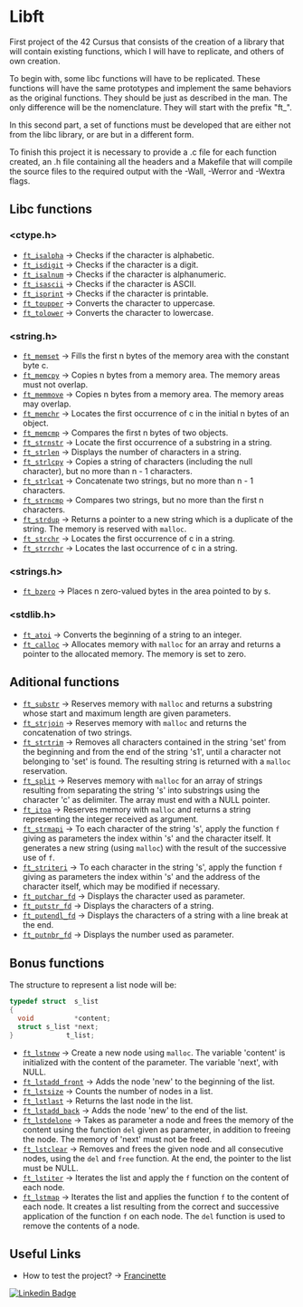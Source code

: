 # Libft

First project of the 42 Cursus that consists of the creation of a library that will contain existing functions, which I will have to replicate, and others of own creation.

To begin with, some libc functions will have to be replicated. These functions will have the same prototypes and implement the same behaviors as the original functions. They should be just as described in the man. The only difference will be the nomenclature. They will start with the prefix "ft_".

In this second part, a set of functions must be developed that are either not from the libc library, or are but in a different form.

To finish this project it is necessary to provide a .c file for each function created, an .h file containing all the headers and a Makefile that will compile the source files to the required output with the -Wall, -Werror and -Wextra flags.

## Libc functions

### <ctype.h>
- [`ft_isalpha`](https://github.com/antoniolopez7217/42Cursus_Libft/blob/main/libft/ft_isalpha.c) -> Checks if the character is alphabetic.
- [`ft_isdigit`](https://github.com/antoniolopez7217/42Cursus_Libft/blob/main/libft/ft_isdigit.c) -> Checks if the character is a digit.
- [`ft_isalnum`](https://github.com/antoniolopez7217/42Cursus_Libft/blob/main/libft/ft_isalnum.c) -> Checks if the character is alphanumeric.
- [`ft_isascii`](https://github.com/antoniolopez7217/42Cursus_Libft/blob/main/libft/ft_isascii.c) -> Checks if the character is ASCII.
- [`ft_isprint`](https://github.com/antoniolopez7217/42Cursus_Libft/blob/main/libft/ft_isprint.c) -> Checks if the character is printable.
- [`ft_toupper`](https://github.com/antoniolopez7217/42Cursus_Libft/blob/main/libft/ft_toupper.c) -> Converts the character to uppercase.
- [`ft_tolower`](https://github.com/antoniolopez7217/42Cursus_Libft/blob/main/libft/ft_tolower.c) -> Converts the character to lowercase.

### <string.h>
- [`ft_memset`](https://github.com/antoniolopez7217/42Cursus_Libft/blob/main/libft/ft_memset.c) -> Fills the first n bytes of the memory area with the constant byte c.
- [`ft_memcpy`](https://github.com/antoniolopez7217/42Cursus_Libft/blob/main/libft/ft_memcpy.c) -> Copies n bytes from a memory area. The memory areas must not overlap.
- [`ft_memmove`](https://github.com/antoniolopez7217/42Cursus_Libft/blob/main/libft/ft_memmove.c) -> Copies n bytes from a memory area. The memory areas may overlap.
- [`ft_memchr`](https://github.com/antoniolopez7217/42Cursus_Libft/blob/main/libft/ft_memchr.c) -> Locates the first occurrence of c in the initial n bytes of an object.
- [`ft_memcmp`](https://github.com/antoniolopez7217/42Cursus_Libft/blob/main/libft/ft_memcmp.c) -> Compares the first n bytes of two objects.
- [`ft_strnstr`](https://github.com/antoniolopez7217/42Cursus_Libft/blob/main/libft/ft_strnstr.c) -> Locate the first occurrence of a substring in a string.
- [`ft_strlen`](https://github.com/antoniolopez7217/42Cursus_Libft/blob/main/libft/ft_strlen.c) -> Displays the number of characters in a string.
- [`ft_strlcpy`](https://github.com/antoniolopez7217/42Cursus_Libft/blob/main/libft/ft_strlcpy.c) -> Copies a string of characters (including the null character), but no more than n - 1 characters.
- [`ft_strlcat`](https://github.com/antoniolopez7217/42Cursus_Libft/blob/main/libft/ft_strlcat.c) -> Concatenate two strings, but no more than n - 1 characters.
- [`ft_strncmp`](https://github.com/antoniolopez7217/42Cursus_Libft/blob/main/libft/ft_strncmp.c) -> Compares two strings, but no more than the first n characters.
- [`ft_strdup`](https://github.com/antoniolopez7217/42Cursus_Libft/blob/main/libft/ft_strdup.c) -> Returns a pointer to a new string which is a duplicate of the string. The memory is reserved with `malloc`.
- [`ft_strchr`](https://github.com/antoniolopez7217/42Cursus_Libft/blob/main/libft/ft_strchr.c) -> Locates the first occurrence of c in a string.
- [`ft_strrchr`](https://github.com/antoniolopez7217/42Cursus_Libft/blob/main/libft/ft_strrchr.c) -> Locates the last occurrence of c in a string.

### <strings.h>
- [`ft_bzero`](https://github.com/antoniolopez7217/42Cursus_Libft/blob/main/libft/ft_bzero.c) -> Places n zero-valued bytes in the area pointed to by s.

### <stdlib.h>
- [`ft_atoi`](https://github.com/antoniolopez7217/42Cursus_Libft/blob/main/libft/ft_atoi.c) -> Converts the beginning of a string to an integer.
- [`ft_calloc`](https://github.com/antoniolopez7217/42Cursus_Libft/blob/main/libft/ft_calloc.c) -> Allocates memory with `malloc` for an array and returns a pointer to the allocated memory. The memory is set to zero.


## Aditional functions

- [`ft_substr`](https://github.com/antoniolopez7217/42Cursus_Libft/blob/main/libft/ft_substr.c) -> Reserves memory with `malloc` and returns a substring whose start and maximum length are given parameters.
- [`ft_strjoin`](https://github.com/antoniolopez7217/42Cursus_Libft/blob/main/libft/ft_strjoin.c) -> Reserves memory with `malloc` and returns the concatenation of two strings.
- [`ft_strtrim`](https://github.com/antoniolopez7217/42Cursus_Libft/blob/main/libft/ft_strtrim.c) -> Removes all characters contained in the string 'set' from the beginning and from the end of the string 's1', until a character not belonging to 'set' is found. The resulting string is returned with a `malloc` reservation.
- [`ft_split`](https://github.com/antoniolopez7217/42Cursus_Libft/blob/main/libft/ft_split.c) -> Reserves memory with `malloc` for an array of strings resulting from separating the string 's' into substrings using the character 'c' as delimiter. The array must end with a NULL pointer.
- [`ft_itoa`](https://github.com/antoniolopez7217/42Cursus_Libft/blob/main/libft/ft_itoa.c) -> Reserves memory with `malloc` and returns a string representing the integer received as argument.
- [`ft_strmapi`](https://github.com/antoniolopez7217/42Cursus_Libft/blob/main/libft/ft_strmapi.c) -> To each character of the string 's', apply the function `f` giving as parameters the index within 's' and the character itself. It generates a new string (using `malloc`) with the result of the successive use of `f`.
- [`ft_striteri`](https://github.com/antoniolopez7217/42Cursus_Libft/blob/main/libft/ft_striteri.c) -> To each character in the string 's', apply the function `f` giving as parameters the index within 's' and the address of the character itself, which may be modified if necessary.
- [`ft_putchar_fd`](https://github.com/antoniolopez7217/42Cursus_Libft/blob/main/libft/ft_putchar_fd.c) -> Displays the character used as parameter.
- [`ft_putstr_fd`](https://github.com/antoniolopez7217/42Cursus_Libft/blob/main/libft/ft_putstr_fd.c) -> Displays the characters of a string.
- [`ft_putendl_fd`](https://github.com/antoniolopez7217/42Cursus_Libft/blob/main/libft/ft_putendl_fd.c) -> Displays the characters of a string with a line break at the end.
- [`ft_putnbr_fd`](https://github.com/antoniolopez7217/42Cursus_Libft/blob/main/libft/ft_putnbr_fd.c) -> Displays the number used as parameter.

## Bonus functions

The structure to represent a list node will be:

```C
typedef struct  s_list
{
  void          *content;
  struct s_list *next;
}             t_list;
```

- [`ft_lstnew`](https://github.com/antoniolopez7217/42Cursus_Libft/blob/main/libft/ft_lstnew_bonus.c) -> Create a new node using `malloc`. The variable 'content' is initialized with the content of the parameter. The variable 'next', with NULL.
- [`ft_lstadd_front`](https://github.com/antoniolopez7217/42Cursus_Libft/blob/main/libft/ft_lstadd_front_bonus.c) -> Adds the node 'new' to the beginning of the list.
- [`ft_lstsize`](https://github.com/antoniolopez7217/42Cursus_Libft/blob/main/libft/ft_lstsize_bonus.c) -> Counts the number of nodes in a list.
- [`ft_lstlast`](https://github.com/antoniolopez7217/42Cursus_Libft/blob/main/libft/ft_lstlast_bonus.c) -> Returns the last node in the list.
- [`ft_lstadd_back`](https://github.com/antoniolopez7217/42Cursus_Libft/blob/main/libft/ft_lstadd_back_bonus.c) -> Adds the node 'new' to the end of the list.
- [`ft_lstdelone`](https://github.com/antoniolopez7217/42Cursus_Libft/blob/main/libft/ft_lstdelone_bonus.c) -> Takes as parameter a node and frees the memory of the content using the function `del` given as parameter, in addition to freeing the node. The memory of 'next' must not be freed.
- [`ft_lstclear`](https://github.com/antoniolopez7217/42Cursus_Libft/blob/main/libft/ft_lstclear_bonus.c) -> Removes and frees the given node and all consecutive nodes, using the `del` and `free` function. At the end, the pointer to the list must be NULL.
- [`ft_lstiter`](https://github.com/antoniolopez7217/42Cursus_Libft/blob/main/libft/ft_lstiter_bonus.c) -> Iterates the list and apply the `f` function on the content of each node.
- [`ft_lstmap`](https://github.com/antoniolopez7217/42Cursus_Libft/blob/main/libft/ft_lstmap_bonus.c) -> Iterates the list and applies the function `f` to the content of each node. It creates a list resulting from the correct and successive application of the function `f` on each node. The `del` function is used to remove the contents of a node.

## Useful Links

- How to test the project? -> [Francinette](https://github.com/xicodomingues/francinette)


[![Linkedin Badge](https://img.shields.io/badge/-Linkedin-blue?style=flat&logo=Linkedin&logoColor=white)](https://www.linkedin.com/in/antoniolopezchamorro)
